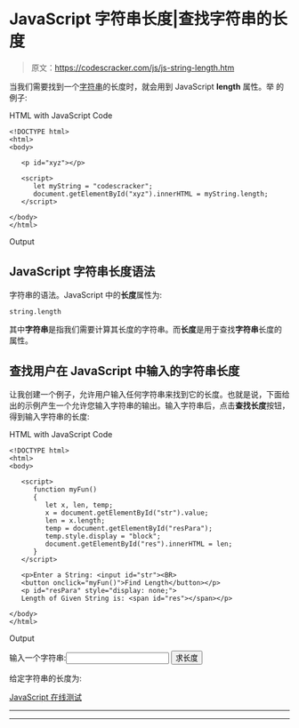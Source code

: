 # JavaScript 字符串长度|查找字符串的长度

> 原文：<https://codescracker.com/js/js-string-length.htm>

当我们需要找到一个[字符串](/js/js-strings.htm)的长度时，就会用到 JavaScript **length** 属性。举 的例子:

HTML with JavaScript Code

```
<!DOCTYPE html>
<html>
<body>

   <p id="xyz"></p>

   <script>
      let myString = "codescracker";
      document.getElementById("xyz").innerHTML = myString.length;
   </script>

</body>
</html>
```

Output

## JavaScript 字符串长度语法

字符串的语法。JavaScript 中的**长度**属性为:

```
string.length
```

其中**字符串**是指我们需要计算其长度的字符串。而**长度**是用于查找**字符串**长度的 属性。

## 查找用户在 JavaScript 中输入的字符串长度

让我创建一个例子，允许用户输入任何字符串来找到它的长度。也就是说，下面给出的示例产生一个允许您输入字符串的输出。输入字符串后，点击**查找长度**按钮，得到输入字符串的长度:

HTML with JavaScript Code

```
<!DOCTYPE html>
<html>
<body>

   <script>
      function myFun()
      {
         let x, len, temp;
         x = document.getElementById("str").value;
         len = x.length;
         temp = document.getElementById("resPara");
         temp.style.display = "block";
         document.getElementById("res").innerHTML = len;
      }
   </script>

   <p>Enter a String: <input id="str"><BR>
   <button onclick="myFun()">Find Length</button></p>
   <p id="resPara" style="display: none;">
   Length of Given String is: <span id="res"></span></p>

</body>
</html>
```

Output

输入一个字符串:<input id="str">
<button onclick="myFun()">求长度</button>

给定字符串的长度为:

[JavaScript 在线测试](/exam/showtest.php?subid=6)

* * *

* * *